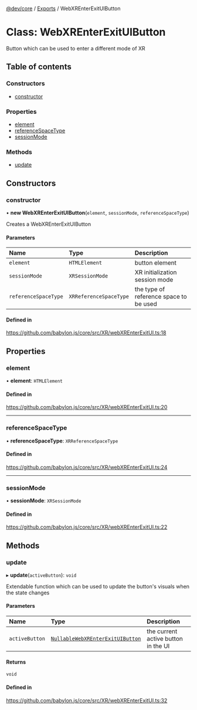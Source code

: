 [@dev/core](../README.md) / [Exports](../modules.md) / WebXREnterExitUIButton

# Class: WebXREnterExitUIButton

Button which can be used to enter a different mode of XR

## Table of contents

### Constructors

- [constructor](WebXREnterExitUIButton.md#constructor)

### Properties

- [element](WebXREnterExitUIButton.md#element)
- [referenceSpaceType](WebXREnterExitUIButton.md#referencespacetype)
- [sessionMode](WebXREnterExitUIButton.md#sessionmode)

### Methods

- [update](WebXREnterExitUIButton.md#update)

## Constructors

### constructor

• **new WebXREnterExitUIButton**(`element`, `sessionMode`, `referenceSpaceType`)

Creates a WebXREnterExitUIButton

#### Parameters

| Name | Type | Description |
| :------ | :------ | :------ |
| `element` | `HTMLElement` | button element |
| `sessionMode` | `XRSessionMode` | XR initialization session mode |
| `referenceSpaceType` | `XRReferenceSpaceType` | the type of reference space to be used |

#### Defined in

https://github.com/babylon.js/core/src/XR/webXREnterExitUI.ts:18

## Properties

### element

• **element**: `HTMLElement`

#### Defined in

https://github.com/babylon.js/core/src/XR/webXREnterExitUI.ts:20

___

### referenceSpaceType

• **referenceSpaceType**: `XRReferenceSpaceType`

#### Defined in

https://github.com/babylon.js/core/src/XR/webXREnterExitUI.ts:24

___

### sessionMode

• **sessionMode**: `XRSessionMode`

#### Defined in

https://github.com/babylon.js/core/src/XR/webXREnterExitUI.ts:22

## Methods

### update

▸ **update**(`activeButton`): `void`

Extendable function which can be used to update the button's visuals when the state changes

#### Parameters

| Name | Type | Description |
| :------ | :------ | :------ |
| `activeButton` | [`Nullable`](../modules.md#nullable)[`WebXREnterExitUIButton`](WebXREnterExitUIButton.md) | the current active button in the UI |

#### Returns

`void`

#### Defined in

https://github.com/babylon.js/core/src/XR/webXREnterExitUI.ts:32

